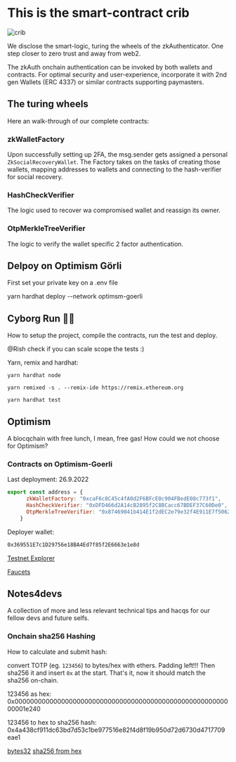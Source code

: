 # This is the smart-contract crib

![crib](https://user-images.githubusercontent.com/25290565/190274993-05c12f02-aa56-4041-af27-67ffda79bcf1.jpg)

We disclose the smart-logic, turing the wheels of the zkAuthenticator.
One step closer to zero trust and away from web2.

The zkAuth onchain authentication can be invoked by both wallets and contracts.
For optimal security and user-experience, incorporate it with 2nd gen Wallets (ERC 4337) or similar contracts supporting paymasters. 



## The turing wheels

Here an walk-through of our complete contracts:

### zkWalletFactory

<!-- TODO:  -->
Upon successfully setting up 2FA, the msg.sender gets assigned a personal `ZkSocialRecoveryWallet`.
The Factory takes on the tasks of creating those wallets, mapping addresses to wallets and connecting to the hash-verifier for social recovery.

### HashCheckVerifier

<!-- TODO: -->
The logic used to recover wa compromised wallet and reassign its owner.

### OtpMerkleTreeVerifier

<!-- TODO: -->
The logic  to verify the wallet specific 2 factor authentication.


## Delpoy on Optimism Görli

First set your private key on a .env file

yarn hardhat deploy --network optimsm-goerli

## Cyborg Run 🏃‍♂️

How to setup the project, compile the contracts, run the test and deploy.

@Rish check if you can scale scope the tests :)


Yarn, remix and hardhat:

```shell
yarn hardhat node

yarn remixed -s . --remix-ide https://remix.ethereum.org

yarn hardhat test
```


## Optimism

A blocqchain with free lunch, I mean, free gas! How could we not choose for Optimism?


### Contracts on Optimism-Goerli

Last deployment: 26.9.2022

```js
export const address = { 
      zkWalletFactory: "0xcaF6c8C45c4fA0d2F6BFcE0c904FBedE08c773f1",
      HashCheckVerifier: "0xDFD466d2A14cB2895f2C8BCacc67BDEF37C60De0",
      OtpMerkleTreeVerifier: "0x87469041b414E1f2dEC2e79e32f4E911E7f50622",
    }
```

<!-- Contract TotpAuthenticator deployed to Optimism Goerli:

```bash
0xfa99801Ec6BeFcbfC1eB2d12dc8255453574b276
#  Deployment transaction hash
0x846528416731ddd42e37b8f2dc9fbac24aaf105ebe23d53707a680fc99d68ce0
``` -->

Deployer wallet:

```sh
0x369551E7c1D29756e18BA4Ed7f85f2E6663e1e8d
```

[Testnet Explorer](https://blockscout.com/optimism/goerli)

[Faucets](https://optimismfaucet.xyz/)


## Notes4devs

A collection of more and less relevant technical tips and hacqs for our fellow devs and future selfs.

### Onchain sha256 Hashing

How to calculate and submit hash:

convert TOTP (eg. `123456`) to bytes/hex with ethers. Padding left!!!
Then sha256 it and insert `0x` at the start.
That's it, now it should match the sha256 on-chain.

123456 as hex: 0x000000000000000000000000000000000000000000000000000000000001e240

123456 to hex to sha256 hash: 0x4a438cf911dc63bd7d53c1be977516e82f4d8f19b950d72d6730d4717709eae1

[bytes32](https://web3-type-converter.onbrn.com/)
[sha256 from hex](https://www.liavaag.org/English/SHA-Generator/)

